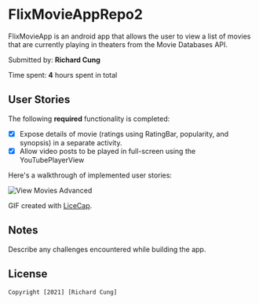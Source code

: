 # FlixMovieAppRepo2

FlixMovieApp is an android app that allows the user to view a list of movies that are currently playing in theaters from the Movie Databases API.

Submitted by: **Richard Cung**

Time spent: **4** hours spent in total

## User Stories

The following **required** functionality is completed:

* [x] Expose details of movie (ratings using RatingBar, popularity, and synopsis) in a separate activity.
* [x] Allow video posts to be played in full-screen using the YouTubePlayerView

Here's a walkthrough of implemented user stories:

<img src='https://github.com/rcung000/FlixMovieAppRepo2/blob/main/FlixMovieApp_ViewMoviesAdvanced.gif' title='View Movies Advanced' width=''/>

GIF created with [LiceCap](http://www.cockos.com/licecap/).

## Notes

Describe any challenges encountered while building the app.

## License

    Copyright [2021] [Richard Cung]
